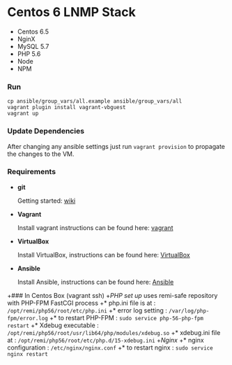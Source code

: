 # Centos 6 LNMP Stack
- Centos 6.5
- NginX
- MySQL 5.7
- PHP 5.6
- Node
- NPM

### Run
```
cp ansible/group_vars/all.example ansible/group_vars/all
vagrant plugin install vagrant-vbguest
vagrant up
```

### Update Dependencies
After changing any ansible settings just run `vagrant provision` to propagate the changes to the VM.

### Requirements
- **git**

  Getting started: [wiki](https://en.wikipedia.org/wiki/Git)

- **Vagrant**

  Install vagrant instructions can be found here: [vagrant](https://www.vagrantup.com/downloads.html)

- **VirtualBox**

  Install VirtualBox, instructions can be found here: [VirtualBox](https://www.virtualbox.org/wiki/Downloads)

- **Ansible**

  Install Ansible, instructions can be found here: [Ansible](http://docs.ansible.com/ansible/intro_installation.html#installing-the-control-machine)

+### In Centos Box (vagrant ssh)
+*PHP set up* uses remi-safe repository with PHP-FPM FastCGI process
+* php.ini file is at : ```/opt/remi/php56/root/etc/php.ini```
+* error log setting : ```/var/log/php-fpm/error.log```
+* to restart PHP-FPM : ```sudo service php-56-php-fpm restart```
+* Xdebug executable : ```/opt/remi/php56/root/usr/lib64/php/modules/xdebug.so```
+* xdebug.ini file at : ```/opt/remi/php56/root/etc/php.d/15-xdebug.ini```
+*Nginx*
+* nginx configuration : ```/etc/nginx/nginx.conf```
+* to restart nginx : ```sudo service nginx restart```
